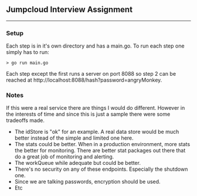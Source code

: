 ## Jumpcloud Interview Assignment


----------


### Setup
Each step is in it's own directory and has a main.go.  To run each step one simply has to run:

    > go run main.go

Each step except the first runs a server on port 8088 so step 2 can be reached at http://localhost:8088/hash?password=angryMonkey.

### Notes
If this were a real service there are things I would do different.  However in the interests of time and since this is just a sample there were some tradeoffs made.

- The idStore is "ok" for an example.  A real data store would be much better instead of the simple and limited one here.
- The stats could be better.  When in a production environment, more stats the better for monitoring.  There are better stat packages out there that do a great job of monitoring and alerting.
- The workQueue while adequate but could be better.
- There's no security on any of these endpoints.  Especially the shutdown one.  
- Since we are talking passwords, encryption should be used.
- Etc